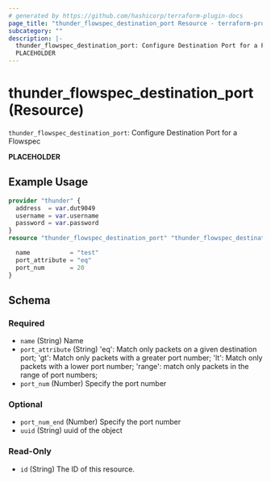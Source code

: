 ```yaml
---
# generated by https://github.com/hashicorp/terraform-plugin-docs
page_title: "thunder_flowspec_destination_port Resource - terraform-provider-thunder"
subcategory: ""
description: |-
  thunder_flowspec_destination_port: Configure Destination Port for a Flowspec
  PLACEHOLDER
---
```


# thunder_flowspec_destination_port (Resource)

`thunder_flowspec_destination_port`: Configure Destination Port for a Flowspec

__PLACEHOLDER__

## Example Usage

```terraform
provider "thunder" {
  address  = var.dut9049
  username = var.username
  password = var.password
}
resource "thunder_flowspec_destination_port" "thunder_flowspec_destination_port" {

  name           = "test"
  port_attribute = "eq"
  port_num       = 20
}
```

<!-- schema generated by tfplugindocs -->
## Schema

### Required

- `name` (String) Name
- `port_attribute` (String) 'eq': Match only packets on a given destination port; 'gt': Match only packets with a greater port number; 'lt': Match only packets with a lower port number; 'range': match only packets in the range of port numbers;
- `port_num` (Number) Specify the port number

### Optional

- `port_num_end` (Number) Specify the port number
- `uuid` (String) uuid of the object

### Read-Only

- `id` (String) The ID of this resource.


